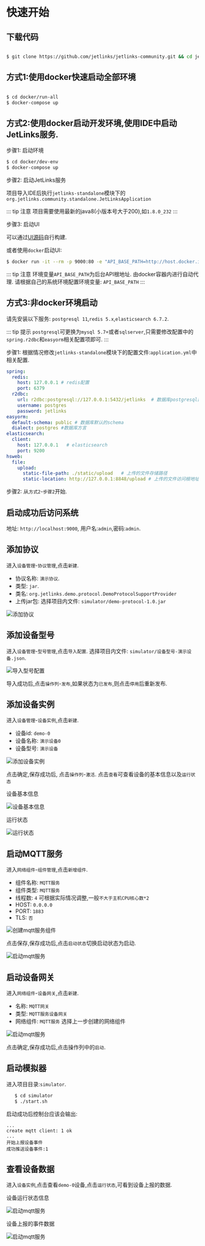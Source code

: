 # 快速开始

## 下载代码

```bash

$ git clone https://github.com/jetlinks/jetlinks-community.git && cd jetlinks-community

```

## 方式1:使用docker快速启动全部环境

```bash

$ cd docker/run-all
$ docker-compose up

```

## 方式2:使用docker启动开发环境,使用IDE中启动JetLinks服务.

步骤1: 启动环境

```bash
$ cd docker/dev-env
$ docker-compose up
```

步骤2: 启动JetLinks服务

项目导入IDE后执行`jetlinks-standalone`模块下的`org.jetlinks.community.standalone.JetLinksApplication`

::: tip 注意
项目需要使用最新的java8(小版本号大于200),如`1.8.0_232`
:::

步骤3: 启动UI

可以通过[UI源码](https://github.com/jetlinks/jetlinks-ui-antd)自行构建.

或者使用`docker`启动UI:

```bash
$ docker run -it --rm -p 9000:80 -e "API_BASE_PATH=http://host.docker.internal:8848/" registry.cn-shenzhen.aliyuncs.com/jetlinks/jetlinks-ui-antd
```

::: tip 注意
环境变量`API_BASE_PATH`为后台API根地址. 由docker容器内进行自动代理. 请根据自己的系统环境配置环境变量: `API_BASE_PATH`
:::
 
## 方式3:非docker环境启动

请先安装以下服务: `postgresql 11`,`redis 5.x`,`elasticsearch 6.7.2`.

::: tip 提示
 `postgresql`可更换为`mysql 5.7+`或者`sqlserver`,只需要修改配置中的`spring.r2dbc`和`easyorm`相关配置项即可.
:::

步骤1: 根据情况修改`jetlinks-standalone`模块下的配置文件:`application.yml`中相关配置.

```yaml
spring:
  redis:
    host: 127.0.0.1 # redis配置
    port: 6379
  r2dbc:
    url: r2dbc:postgresql://127.0.0.1:5432/jetlinks  # 数据库postgresql数据库配置
    username: postgres
    password: jetlinks
easyorm:
  default-schema: public # 数据库默认的schema
  dialect: postgres #数据库方言
elasticsearch:
  client:
    host: 127.0.0.1   # elasticsearch
    port: 9200
hsweb:
  file:
    upload:
      static-file-path: ./static/upload   # 上传的文件存储路径
      static-location: http://127.0.0.1:8848/upload # 上传的文件访问根地址
```

步骤2: 从`方式2`-`步骤2`开始.

## 启动成功后访问系统

地址: `http://localhost:9000`, 用户名:`admin`,密码:`admin`.

## 添加协议

进入`设备管理`-`协议管理`,点击`新建`.

- 协议名称: `演示协议`.
- 类型: `jar`.
- 类名: `org.jetlinks.demo.protocol.DemoProtocolSupportProvider`
- 上传jar包: 选择项目内文件: `simulator/demo-protocol-1.0.jar`

![添加协议](./quick-start-images/create-protocol.png)

## 添加设备型号

进入`设备管理`-`型号管理`,点击`导入配置`. 选择项目内文件: `simulator/设备型号-演示设备.json`.

![导入型号配置](./quick-start-images/import-product-properties.png)

导入成功后,点击`操作列`-`发布`,如果状态为`已发布`,则点击`停用`后重新发布.


## 添加设备实例

进入`设备管理`-`设备实例`,点击`新建`.

- 设备id: `demo-0`
- 设备名称: `演示设备0`
- 设备型号: `演示设备`

![添加设备实例](./quick-start-images/new-device-instance.png)

点击确定,保存成功后, 点击`操作列`-`激活`. 点击`查看`可查看设备的基本信息以及`运行状态`

设备基本信息

![设备基本信息](./quick-start-images/device-instance-general-info.png)

运行状态

![运行状态](./quick-start-images/device-instance-run-info.png)


## 启动MQTT服务

进入`网络组件`-`组件管理`,点击`新增组件`.

- 组件名称: `MQTT服务`
- 组件类型: `MQTT服务`
- 线程数: `4` 可根据实际情况调整,一般`不大于主机CPU核心数*2`
- HOST: `0.0.0.0`
- PORT: `1883`
- TLS: `否`

![创建mqtt服务组件](./quick-start-images/create-mqtt-server.png)

点击保存,保存成功后,点击`启动状态`切换启动状态为启动.

![启动mqtt服务](./quick-start-images/mqtt-server-started.png)

## 启动设备网关

进入`网络组件`-`设备网关`,点击`新建`.

- 名称: `MQTT网关`
- 类型: `MQTT服务设备网关`
- 网络组件: `MQTT服务` 选择上一步创建的网络组件

![启动mqtt服务](./quick-start-images/create-mqtt-server-gateway.png)

点击确定,保存成功后,点击操作列中的`启动`.

## 启动模拟器

进入项目目录:`simulator`.

```bash
   $ cd simulator
   $ ./start.sh
```

启动成功后控制台应该会输出:

```text
...
create mqtt client: 1 ok
...
开始上报设备事件
成功推送设备事件:1

```

## 查看设备数据

进入`设备实例`,点击查看`demo-0`设备,点击`运行状态`,可看到设备上报的数据.

设备运行状态信息

![启动mqtt服务](./quick-start-images/device-run-info.png)

设备上报的事件数据

![启动mqtt服务](./quick-start-images/device-event-info.png)
